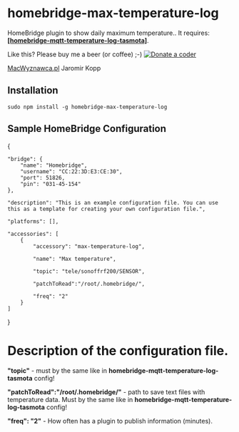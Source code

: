 # homebridge-max-temperature-log

HomeBridge plugin to show daily maximum temperature.. It requires: [**[homebridge-mqtt-temperature-log-tasmota]**](https://www.npmjs.com/package/homebridge-mqtt-temperature-log-tasmota).

Like this? Please buy me a beer (or coffee) ;-) <a href="https://www.paypal.com/cgi-bin/webscr?cmd=_s-xclick&amp;hosted_button_id=CK56Q7SFHEHSW"><img src="http://macwyznawca.pl/donate-paypal2.png" alt="Donate a coder" data-canonical-src="http://macwyznawca.pl/donate-paypal.svg" style="max-width:100%;"></a>

[MacWyznawca.pl](http://macwyznawca.pl) Jaromir Kopp

Installation
--------------------
    sudo npm install -g homebridge-max-temperature-log

Sample HomeBridge Configuration
--------------------

{
	
    "bridge": {
        "name": "Homebridge",
        "username": "CC:22:3D:E3:CE:30",
        "port": 51826,
        "pin": "031-45-154"
    },
    
    "description": "This is an example configuration file. You can use this as a template for creating your own configuration file.",
	
    "platforms": [],
	
	"accessories": [
		{
			"accessory": "max-temperature-log",
			
			"name": "Max temperature",
			
			"topic": "tele/sonoffrf200/SENSOR",
			
			"patchToRead":"/root/.homebridge/",
						
			"freq": "2"
		}
	]
}

# Description of the configuration file.

**"topic"** - must by the same like in **homebridge-mqtt-temperature-log-tasmota** config!

**"patchToRead":"/root/.homebridge/"** - path to save text files with temperature data. Must by the same like in **homebridge-mqtt-temperature-log-tasmota** config!

**"freq": "2"** - How often has a plugin to publish information (minutes).